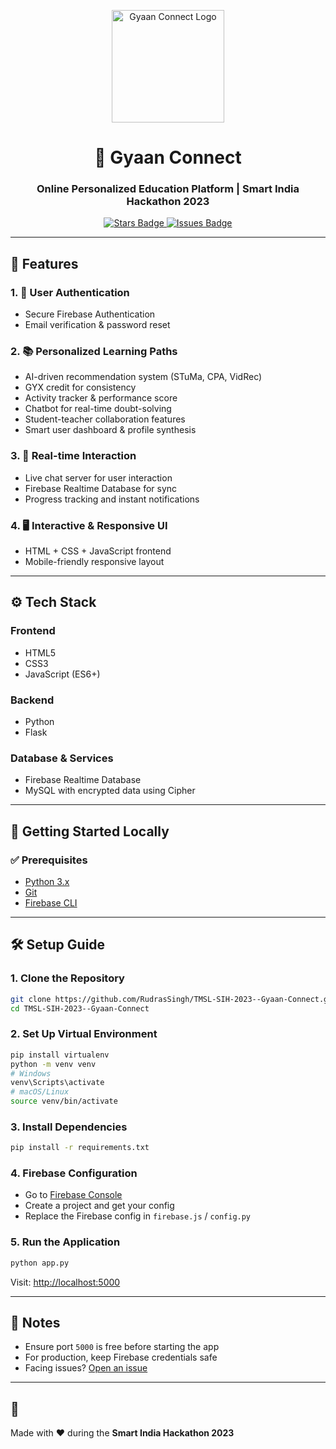
<p align="center">
  <img src="https://github.com/RudrasSingh/TMSL-SIH-2023--Gyaan-Connect/blob/main/static/svg/logo.png" alt="Gyaan Connect Logo" width="180" />
</p>

<h1 align="center">🚀 Gyaan Connect</h1>
<h3 align="center">Online Personalized Education Platform | Smart India Hackathon 2023</h3>

<p align="center">
  <a href="https://github.com/RudrasSingh/TMSL-SIH-2023--Gyaan-Connect/stargazers">
    <img src="https://img.shields.io/github/stars/RudrasSingh/TMSL-SIH-2023--Gyaan-Connect?style=social" alt="Stars Badge"/>
  </a>
  <a href="https://github.com/RudrasSingh/TMSL-SIH-2023--Gyaan-Connect/issues">
    <img src="https://img.shields.io/github/issues/RudrasSingh/TMSL-SIH-2023--Gyaan-Connect" alt="Issues Badge"/>
  </a>
</p>

---

## 🧠 Features

### 1. 🔐 User Authentication
- Secure Firebase Authentication
- Email verification & password reset

### 2. 📚 Personalized Learning Paths
- AI-driven recommendation system (STuMa, CPA, VidRec)
- GYX credit for consistency
- Activity tracker & performance score
- Chatbot for real-time doubt-solving
- Student-teacher collaboration features
- Smart user dashboard & profile synthesis

### 3. 💬 Real-time Interaction
- Live chat server for user interaction
- Firebase Realtime Database for sync
- Progress tracking and instant notifications

### 4. 🖥️ Interactive & Responsive UI
- HTML + CSS + JavaScript frontend
- Mobile-friendly responsive layout

---

## ⚙️ Tech Stack

### Frontend
- HTML5  
- CSS3  
- JavaScript (ES6+)

### Backend
- Python  
- Flask

### Database & Services
- Firebase Realtime Database  
- MySQL with encrypted data using Cipher

---

## 🚀 Getting Started Locally

### ✅ Prerequisites
- [Python 3.x](https://www.python.org/downloads/)
- [Git](https://git-scm.com/downloads)
- [Firebase CLI](https://firebase.google.com/docs/cli)

---

## 🛠️ Setup Guide

### 1. Clone the Repository

```bash
git clone https://github.com/RudrasSingh/TMSL-SIH-2023--Gyaan-Connect.git
cd TMSL-SIH-2023--Gyaan-Connect
```

### 2. Set Up Virtual Environment

```bash
pip install virtualenv
python -m venv venv
# Windows
venv\Scripts\activate
# macOS/Linux
source venv/bin/activate
```

### 3. Install Dependencies

```bash
pip install -r requirements.txt
```

### 4. Firebase Configuration

- Go to [Firebase Console](https://console.firebase.google.com/)
- Create a project and get your config
- Replace the Firebase config in `firebase.js` / `config.py`

### 5. Run the Application

```bash
python app.py
```

Visit: [http://localhost:5000](http://localhost:5000)

---

## 📌 Notes

- Ensure port `5000` is free before starting the app
- For production, keep Firebase credentials safe
- Facing issues? [Open an issue](https://github.com/RudrasSingh/TMSL-SIH-2023--Gyaan-Connect/issues)

---

## 🙌

Made with ❤️ during the **Smart India Hackathon 2023**  
